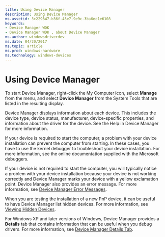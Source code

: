 ```yaml
---
title: Using Device Manager
description: Using Device Manager
ms.assetid: 3c229347-b36f-43e7-9e9c-3ba6ec1e6108
keywords:
- Device Manager WDK
- Device Manager WDK , about Device Manager
ms.author: windowsdriverdev
ms.date: 04/20/2017
ms.topic: article
ms.prod: windows-hardware
ms.technology: windows-devices
---
```


# Using Device Manager





To start Device Manager, right-click the My Computer icon, select **Manage** from the menu, and select **Device Manager** from the System Tools that are listed in the resulting display.

Device Manager displays information about each device. This includes the device type, device status, manufacturer, device-specific properties, and information about the driver for the device. See the Help in Device Manager for more information.

If your device is required to start the computer, a problem with your device installation can prevent the computer from starting. In these cases, you have to use the kernel debugger to troubleshoot your device installation. For more information, see the online documentation supplied with the Microsoft debuggers.

If your device is not required to start the computer, you will typically notice a problem with your device installation because your device is not working correctly and Device Manager marks your device with a yellow exclamation point. Device Manager also provides an error message. For more information, see [Device Manager Error Messages](device-manager-error-messages.md).

When you are testing the installation of a new PnP device, it can be useful to have Device Manager list hidden devices. For more information, see [Viewing Hidden Devices](viewing-hidden-devices.md).

For Windows XP and later versions of Windows, Device Manager provides a **Details** tab that contains information that can be useful when you debug drivers. For more information, see [Device Manager Details Tab](device-manager-details-tab.md).

 

 





